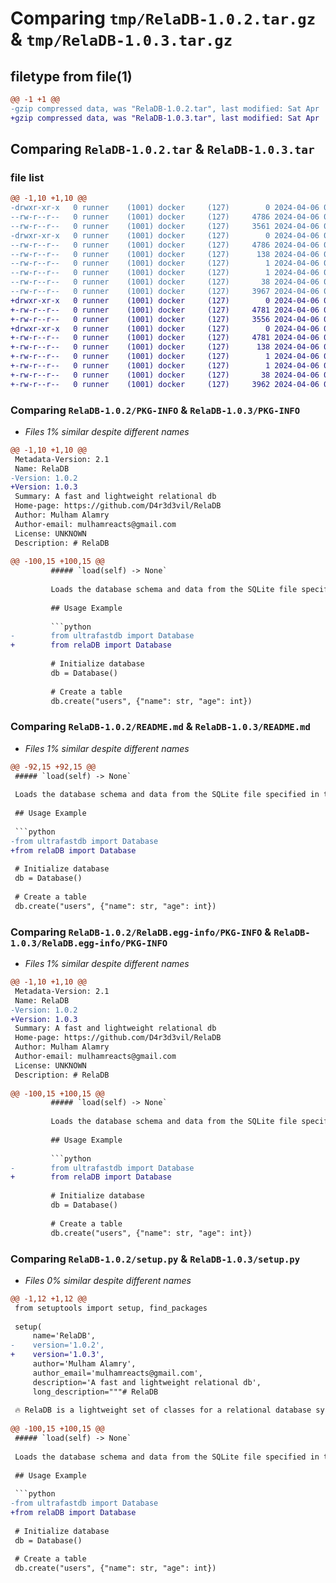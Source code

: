 # Comparing `tmp/RelaDB-1.0.2.tar.gz` & `tmp/RelaDB-1.0.3.tar.gz`

## filetype from file(1)

```diff
@@ -1 +1 @@
-gzip compressed data, was "RelaDB-1.0.2.tar", last modified: Sat Apr  6 02:55:40 2024, max compression
+gzip compressed data, was "RelaDB-1.0.3.tar", last modified: Sat Apr  6 03:08:06 2024, max compression
```

## Comparing `RelaDB-1.0.2.tar` & `RelaDB-1.0.3.tar`

### file list

```diff
@@ -1,10 +1,10 @@
-drwxr-xr-x   0 runner    (1001) docker     (127)        0 2024-04-06 02:55:40.174484 RelaDB-1.0.2/
--rw-r--r--   0 runner    (1001) docker     (127)     4786 2024-04-06 02:55:40.174484 RelaDB-1.0.2/PKG-INFO
--rw-r--r--   0 runner    (1001) docker     (127)     3561 2024-04-06 02:55:34.000000 RelaDB-1.0.2/README.md
-drwxr-xr-x   0 runner    (1001) docker     (127)        0 2024-04-06 02:55:40.174484 RelaDB-1.0.2/RelaDB.egg-info/
--rw-r--r--   0 runner    (1001) docker     (127)     4786 2024-04-06 02:55:40.000000 RelaDB-1.0.2/RelaDB.egg-info/PKG-INFO
--rw-r--r--   0 runner    (1001) docker     (127)      138 2024-04-06 02:55:40.000000 RelaDB-1.0.2/RelaDB.egg-info/SOURCES.txt
--rw-r--r--   0 runner    (1001) docker     (127)        1 2024-04-06 02:55:40.000000 RelaDB-1.0.2/RelaDB.egg-info/dependency_links.txt
--rw-r--r--   0 runner    (1001) docker     (127)        1 2024-04-06 02:55:40.000000 RelaDB-1.0.2/RelaDB.egg-info/top_level.txt
--rw-r--r--   0 runner    (1001) docker     (127)       38 2024-04-06 02:55:40.174484 RelaDB-1.0.2/setup.cfg
--rw-r--r--   0 runner    (1001) docker     (127)     3967 2024-04-06 02:55:34.000000 RelaDB-1.0.2/setup.py
+drwxr-xr-x   0 runner    (1001) docker     (127)        0 2024-04-06 03:08:06.501302 RelaDB-1.0.3/
+-rw-r--r--   0 runner    (1001) docker     (127)     4781 2024-04-06 03:08:06.501302 RelaDB-1.0.3/PKG-INFO
+-rw-r--r--   0 runner    (1001) docker     (127)     3556 2024-04-06 03:08:02.000000 RelaDB-1.0.3/README.md
+drwxr-xr-x   0 runner    (1001) docker     (127)        0 2024-04-06 03:08:06.501302 RelaDB-1.0.3/RelaDB.egg-info/
+-rw-r--r--   0 runner    (1001) docker     (127)     4781 2024-04-06 03:08:06.000000 RelaDB-1.0.3/RelaDB.egg-info/PKG-INFO
+-rw-r--r--   0 runner    (1001) docker     (127)      138 2024-04-06 03:08:06.000000 RelaDB-1.0.3/RelaDB.egg-info/SOURCES.txt
+-rw-r--r--   0 runner    (1001) docker     (127)        1 2024-04-06 03:08:06.000000 RelaDB-1.0.3/RelaDB.egg-info/dependency_links.txt
+-rw-r--r--   0 runner    (1001) docker     (127)        1 2024-04-06 03:08:06.000000 RelaDB-1.0.3/RelaDB.egg-info/top_level.txt
+-rw-r--r--   0 runner    (1001) docker     (127)       38 2024-04-06 03:08:06.501302 RelaDB-1.0.3/setup.cfg
+-rw-r--r--   0 runner    (1001) docker     (127)     3962 2024-04-06 03:08:02.000000 RelaDB-1.0.3/setup.py
```

### Comparing `RelaDB-1.0.2/PKG-INFO` & `RelaDB-1.0.3/PKG-INFO`

 * *Files 1% similar despite different names*

```diff
@@ -1,10 +1,10 @@
 Metadata-Version: 2.1
 Name: RelaDB
-Version: 1.0.2
+Version: 1.0.3
 Summary: A fast and lightweight relational db
 Home-page: https://github.com/D4r3d3vil/RelaDB
 Author: Mulham Alamry
 Author-email: mulhamreacts@gmail.com
 License: UNKNOWN
 Description: # RelaDB
         
@@ -100,15 +100,15 @@
         ##### `load(self) -> None`
         
         Loads the database schema and data from the SQLite file specified in the `db_file` attribute.
         
         ## Usage Example
         
         ```python
-        from ultrafastdb import Database
+        from relaDB import Database
         
         # Initialize database
         db = Database()
         
         # Create a table
         db.create("users", {"name": str, "age": int})
```

### Comparing `RelaDB-1.0.2/README.md` & `RelaDB-1.0.3/README.md`

 * *Files 1% similar despite different names*

```diff
@@ -92,15 +92,15 @@
 ##### `load(self) -> None`
 
 Loads the database schema and data from the SQLite file specified in the `db_file` attribute.
 
 ## Usage Example
 
 ```python
-from ultrafastdb import Database
+from relaDB import Database
 
 # Initialize database
 db = Database()
 
 # Create a table
 db.create("users", {"name": str, "age": int})
```

### Comparing `RelaDB-1.0.2/RelaDB.egg-info/PKG-INFO` & `RelaDB-1.0.3/RelaDB.egg-info/PKG-INFO`

 * *Files 1% similar despite different names*

```diff
@@ -1,10 +1,10 @@
 Metadata-Version: 2.1
 Name: RelaDB
-Version: 1.0.2
+Version: 1.0.3
 Summary: A fast and lightweight relational db
 Home-page: https://github.com/D4r3d3vil/RelaDB
 Author: Mulham Alamry
 Author-email: mulhamreacts@gmail.com
 License: UNKNOWN
 Description: # RelaDB
         
@@ -100,15 +100,15 @@
         ##### `load(self) -> None`
         
         Loads the database schema and data from the SQLite file specified in the `db_file` attribute.
         
         ## Usage Example
         
         ```python
-        from ultrafastdb import Database
+        from relaDB import Database
         
         # Initialize database
         db = Database()
         
         # Create a table
         db.create("users", {"name": str, "age": int})
```

### Comparing `RelaDB-1.0.2/setup.py` & `RelaDB-1.0.3/setup.py`

 * *Files 0% similar despite different names*

```diff
@@ -1,12 +1,12 @@
 from setuptools import setup, find_packages
 
 setup(
     name='RelaDB',
-    version='1.0.2',
+    version='1.0.3',
     author='Mulham Alamry',
     author_email='mulhamreacts@gmail.com',
     description='A fast and lightweight relational db',
     long_description="""# RelaDB
 
 🔥 RelaDB is a lightweight set of classes for a relational database system designed for simplicity and speed. It integrates with SQLite and provides an easy-to-use API for managing database schemas, tables, and records in Python.
 
@@ -100,15 +100,15 @@
 ##### `load(self) -> None`
 
 Loads the database schema and data from the SQLite file specified in the `db_file` attribute.
 
 ## Usage Example
 
 ```python
-from ultrafastdb import Database
+from relaDB import Database
 
 # Initialize database
 db = Database()
 
 # Create a table
 db.create("users", {"name": str, "age": int})
```

